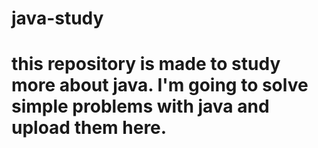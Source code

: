 # java-study 
# this repository is made to study more about java. I'm going to solve simple problems with java and upload them here.
